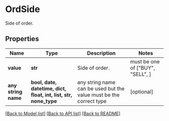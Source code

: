 # OrdSide

Side of order. 

## Properties
Name | Type | Description | Notes
------------ | ------------- | ------------- | -------------
**value** | **str** | Side of order.  |  must be one of ["BUY", "SELL", ]
**any string name** | **bool, date, datetime, dict, float, int, list, str, none_type** | any string name can be used but the value must be the correct type | [optional]

[[Back to Model list]](../README.md#documentation-for-models) [[Back to API list]](../README.md#documentation-for-api-endpoints) [[Back to README]](../README.md)


